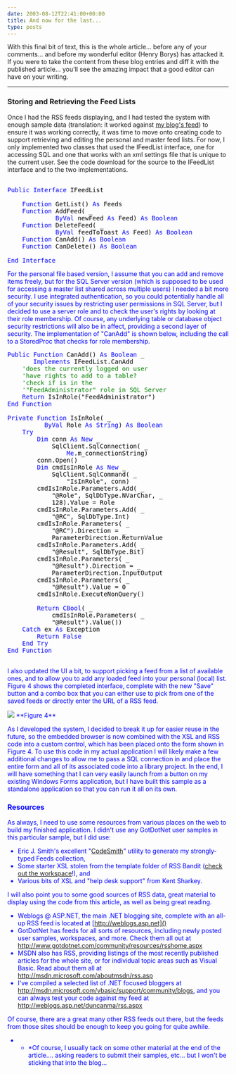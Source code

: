 ```yaml
---
date: 2003-08-12T22:41:00+00:00
title: And now for the last...
type: posts
---
```

With this final bit of text, this is the whole article... before any of your comments... and before my wonderful editor (Henry Borys) has attacked it. If you were to take the content from these blog entries and diff it with the published article... you'll see the amazing impact that a good editor can have on your writing.

* * *

### Storing and Retrieving the Feed Lists

Once I had the RSS feeds displaying, and I had tested the system with enough sample data (translation: it worked against [my blog's feed](http://weblogs.asp.net/duncanma)) to ensure it was working correctly, it was time to move onto creating code to support retrieving and editing the personal and master feed lists. For now, I only implemented two classes that used the IFeedList interface, one for accessing SQL and one that works with an xml settings file that is unique to the current user. See the code download for the source to the IFeedList interface and to the two implementations.

<pre class="code"><font color="#000000">
<font color="#0000ff">Public Interface <font color="#000000">IFeedList

    <font color="#0000ff">Function <font color="#000000">GetList() <font color="#0000ff">As <font color="#000000">Feeds
    <font color="#0000ff">Function <font color="#000000">AddFeed( _
             <font color="#0000ff">ByVal <font color="#000000">newFeed <font color="#0000ff">As <font color="#000000">Feed) <font color="#0000ff">As Boolean
    Function <font color="#000000">DeleteFeed( _
             <font color="#0000ff">ByVal <font color="#000000">feedToToast <font color="#0000ff">As <font color="#000000">Feed) <font color="#0000ff">As Boolean
    Function <font color="#000000">CanAdd() <font color="#0000ff">As Boolean
    Function <font color="#000000">CanDelete() <font color="#0000ff">As Boolean

End Interface
</pre>

For the personal file based version, I assume that you can add and remove items freely, but for the SQL Server version (which is supposed to be used for accessing a master list shared across multiple users) I needed a bit more security. I use integrated authentication, so you could potentially handle all of your security issues by restricting user permissions in SQL Server, but I decided to use a server role and to check the user's rights by looking at their role membership. Of course, any underlying table or database object security restrictions will also be in affect, providing a second layer of security. The implementation of "CanAdd" is shown below, including the call to a StoredProc that checks for role membership.

<pre class="code"><font color="#000000"><font color="#0000ff">Public Function <font color="#000000">CanAdd() <font color="#0000ff">As Boolean <font color="#000000">_
       <font color="#0000ff">Implements <font color="#000000">IFeedList.CanAdd
    <font color="#008000">'does the currently logged on user
    'have rights to add to a table?
    'check if is in the
    '"FeedAdministrator" role in SQL Server
    <font color="#0000ff">Return <font color="#000000">IsInRole("FeedAdministrator")
<font color="#0000ff">End Function
<font color="#000000">
<font color="#0000ff">Private Function <font color="#000000">IsInRole( _
          <font color="#0000ff">ByVal <font color="#000000">Role <font color="#0000ff">As String<font color="#000000">) <font color="#0000ff">As Boolean
    Try
        Dim <font color="#000000">conn <font color="#0000ff">As New <font color="#000000">_
            SqlClient.SqlConnection( _
                <font color="#0000ff">Me<font color="#000000">.m_connectionString)
        conn.Open()
        <font color="#0000ff">Dim <font color="#000000">cmdIsInRole <font color="#0000ff">As New <font color="#000000">_
            SqlClient.SqlCommand( _
                "IsInRole", conn)
        cmdIsInRole.Parameters.Add( _
            "@Role", SqlDbType.NVarChar, _
            128).Value = Role
        cmdIsInRole.Parameters.Add( _
            "@RC", SqlDbType.Int)
        cmdIsInRole.Parameters( _
            "@RC").Direction = _
            ParameterDirection.ReturnValue
        cmdIsInRole.Parameters.Add( _
            "@Result", SqlDbType.Bit)
        cmdIsInRole.Parameters( _
            "@Result").Direction = _
            ParameterDirection.InputOutput
        cmdIsInRole.Parameters( _
            "@Result").Value = 0
        cmdIsInRole.ExecuteNonQuery()

        <font color="#0000ff">Return CBool<font color="#000000">( _
            cmdIsInRole.Parameters( _
            "@Result").Value())
    <font color="#0000ff">Catch <font color="#000000">ex <font color="#0000ff">As <font color="#000000">Exception
        <font color="#0000ff">Return False
    End Try
End Function

</pre>

I also updated the UI a bit, to support picking a feed from a list of available ones, and to allow you to add any loaded feed into your personal (local) list. Figure 4 shows the completed interface, complete with the new "Save" button and a combo box that you can either use to pick from one of the saved feeds or directly enter the URL of a RSS feed.

<img src="http://www.duncanmackenzie.net/Figure4.png" border="0" />
**Figure 4**

As I developed the system, I decided to break it up for easier reuse in the future, so the embedded browser is now combined with the XSL and RSS code into a custom control, which has been placed onto the form shown in Figure 4. To use this code in my actual application I will likely make a few additional changes to allow me to pass a SQL connection in and place the entire form and all of its associated code into a library project. In the end, I will have something that I can very easily launch from a button on my existing Windows Forms application, but I have built this sample as a standalone application so that you can run it all on its own.

### Resources

As always, I need to use some resources from various places on the web to build my finished application. I didn't use any GotDotNet user samples in this particular sample, but I did use:

  * Eric J. Smith's excellent "[CodeSmith](http://www.ericjsmith.net/codesmith/)" utility to generate my strongly-typed Feeds collection,
  * Some starter XSL stolen from the template folder of RSS Bandit ([check out the workspace](http://www.gotdotnet.com/Community/Workspaces/Workspace.aspx?id=cb8d3173-9f65-46fe-bf17-122e3703bb00)!), and
  * Various bits of XSL and "help desk support" from Kent Sharkey.

I will also point you to some good sources of RSS data, great material to display using the code from this article, as well as being great reading.

  * Weblogs @ ASP.NET, the main .NET blogging site, complete with an all-up RSS feed is located at [http://weblogs.asp.net]()
  * GotDotNet has feeds for all sorts of resources, including newly posted user samples, workspaces, and more. Check them all out at <http://www.gotdotnet.com/community/resources/rsshome.aspx>
  * MSDN also has RSS, providing listings of the most recently published articles for the whole site, or for individual topic areas such as Visual Basic. Read about them all at http://msdn.microsoft.com/aboutmsdn/rss.asp
  * I've compiled a selected list of .NET focused bloggers at <http://msdn.microsoft.com/vbasic/support/community/blogs>, and you can always test your code against my feed at <http://weblogs.asp.net/duncanma/rss.aspx>

Of course, there are a great many other RSS feeds out there, but the feeds from those sites should be enough to keep you going for quite awhile.</ul>

* * *Of course, I usually tack on some other material at the end of the article.... asking readers to submit their samples, etc... but I won't be sticking that into the blog...
